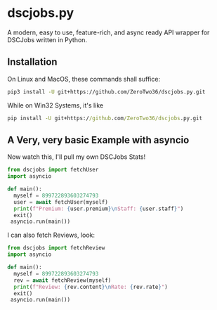 # dscjobs.py

A modern, easy to use, feature-rich, and async ready API wrapper for DSCJobs written in Python.

## Installation

On Linux and MacOS, these commands shall suffice: 
```sh
pip3 install -U git+https://github.com/ZeroTwo36/dscjobs.py.git
```
While on Win32 Systems, it's like 
```cmd
pip install -U git+https://github.com/ZeroTwo36/dscjobs.py.git
```

## A Very, very basic Example with asyncio

Now watch this, I'll pull my own DSCJobs Stats!

```py
from dscjobs import fetchUser
import asyncio

def main():
  myself = 899722893603274793
  user = await fetchUser(myself)
  print(f"Premium: {user.premium}\nStaff: {user.staff}")
  exit()
 asyncio.run(main())
```

I can also fetch Reviews, look:
```py
from dscjobs import fetchReview
import asyncio

def main():
  myself = 899722893603274793
  rev = await fetchReview(myself)
  print(f"Review: {rev.content}\nRate: {rev.rate}")
  exit()
 asyncio.run(main())

```
